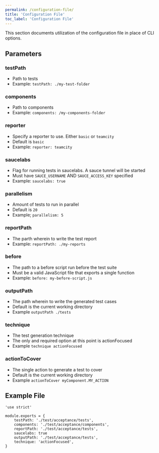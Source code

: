 ```yaml
---
permalink: /configuration-file/
title: 'Configuration File'
toc_label: 'Configuration File'
---
```


This section documents utilization of the configuration file in place of CLI options.

## Parameters

### testPath
  * Path to tests
  * Example: `testPath: ./my-test-folder`

### components
  * Path to components
  * Example: `components: /my-components-folder`

### reporter
  * Specify a reporter to use. Either `basic` or `teamcity` 
  * Default is `basic`
  * Example: `reporter: teamcity`
    
### saucelabs
  * Flag for running tests in saucelabs. A sauce tunnel will be started
  * Must have `SAUCE_USERNAME` AND `SAUCE_ACCESS_KEY` specified
  * Example: `saucelabs: true`

### parallelism
  *  Amount of tests to run in parallel
  *  Default is `20`
  *  Example; `parallelism: 5`

### reportPath
  * The parth wherein to write the test report
  * Example: `reportPath: ./my-reports`

### before
  * The path to a before script run before the test suite
  * Must be a valid JavaScript file that exports a single function
  * Example: `before: my-before-script.js`

### outputPath
  * The path wherein to write the generated test cases
  * Default is the current working directory
  * Example `outputPath ./tests`

### technique
  * The test generation technique
  * The only and required option at this point is actionFocused
  * Example `technique actionFocused`

### actionToCover
  * The single action to generate a test to cover
  * Default is the current working directory
  * Example `actionToCover myComponent.MY_ACTION`

## Example File
    'use strict'

    module.exports = {
        testPath: './test/acceptance/tests',
        components: './test/acceptance/components',
        reportPath: './test/acceptance/tests',
        saucelabs: true
        outputPath: './test/acceptance/tests',
        technique: 'actionFocused',
    }